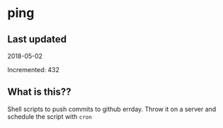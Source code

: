 # ping

## Last updated
2018-05-02

Incremented: 432

## What is this??
Shell scripts to push commits to github errday. Throw it on a server and schedule the script with `cron`
